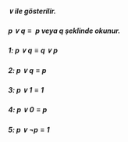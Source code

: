 ##### $\lor \text{  ile gösterilir.}$ 
##### $p \lor q \equiv \text{  p veya q şeklinde okunur.}$
##### 1: $p \lor q \equiv q \lor p$
##### 2: $p \lor q \equiv p$
##### 3: $p \lor 1 \equiv 1$
##### 4: $p \lor 0 \equiv p$
##### 5: $p \lor \neg p \equiv 1$
